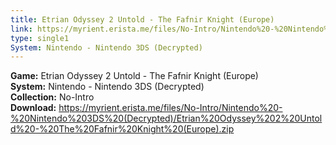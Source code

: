 ```yaml
---
title: Etrian Odyssey 2 Untold - The Fafnir Knight (Europe)
link: https://myrient.erista.me/files/No-Intro/Nintendo%20-%20Nintendo%203DS%20(Decrypted)/Etrian%20Odyssey%202%20Untold%20-%20The%20Fafnir%20Knight%20(Europe).zip
type: single1
System: Nintendo - Nintendo 3DS (Decrypted)
---
```

<b>Game:</b> Etrian Odyssey 2 Untold - The Fafnir Knight (Europe)<br>
<b>System:</b> Nintendo - Nintendo 3DS (Decrypted)<br>
<b>Collection:</b> No-Intro<br>
<b>Download:</b> https://myrient.erista.me/files/No-Intro/Nintendo%20-%20Nintendo%203DS%20(Decrypted)/Etrian%20Odyssey%202%20Untold%20-%20The%20Fafnir%20Knight%20(Europe).zip